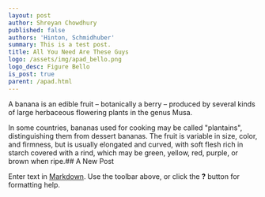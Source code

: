 ```yaml
---
layout: post
author: Shreyan Chowdhury
published: false
authors: 'Hinton, Schmidhuber'
summary: This is a test post.
title: All You Need Are These Guys
logo: /assets/img/apad_bello.png
logo_desc: Figure Bello
is_post: true
parent: /apad.html
---
```

A banana is an edible fruit – botanically a berry – produced by several kinds
of large herbaceous flowering plants in the genus Musa.

In some countries, bananas used for cooking may be called "plantains",
distinguishing them from dessert bananas. The fruit is variable in size, color,
and firmness, but is usually elongated and curved, with soft flesh rich in
starch covered with a rind, which may be green, yellow, red, purple, or brown
when ripe.## A New Post

Enter text in [Markdown](http://daringfireball.net/projects/markdown/). Use the toolbar above, or click the **?** button for formatting help.
